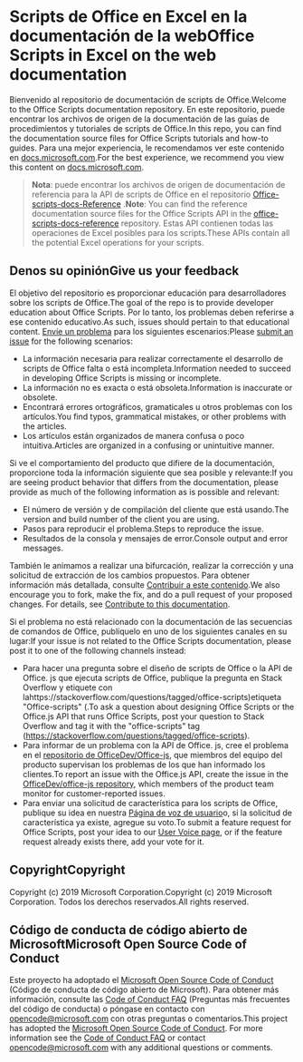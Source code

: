 # <a name="office-scripts-in-excel-on-the-web-documentation"></a><span data-ttu-id="078b6-101">Scripts de Office en Excel en la documentación de la web</span><span class="sxs-lookup"><span data-stu-id="078b6-101">Office Scripts in Excel on the web documentation</span></span>

<span data-ttu-id="078b6-102">Bienvenido al repositorio de documentación de scripts de Office.</span><span class="sxs-lookup"><span data-stu-id="078b6-102">Welcome to the Office Scripts documentation repository.</span></span> <span data-ttu-id="078b6-103">En este repositorio, puede encontrar los archivos de origen de la documentación de las guías de procedimientos y tutoriales de scripts de Office.</span><span class="sxs-lookup"><span data-stu-id="078b6-103">In this repo, you can find the documentation source files for Office Scripts tutorials and how-to guides.</span></span> <span data-ttu-id="078b6-104">Para una mejor experiencia, le recomendamos ver este contenido en [docs.microsoft.com](https://docs.microsoft.com/office-scripts-docs).</span><span class="sxs-lookup"><span data-stu-id="078b6-104">For the best experience, we recommend you view this content on [docs.microsoft.com](https://docs.microsoft.com/office-scripts-docs).</span></span>

> <span data-ttu-id="078b6-105">**Nota**: puede encontrar los archivos de origen de documentación de referencia para la API de scripts de Office en el repositorio [Office-scripts-docs-Reference](https://github.com/OfficeDev/office-scripts-docs-reference) .</span><span class="sxs-lookup"><span data-stu-id="078b6-105">**Note**: You can find the reference documentation source files for the Office Scripts API in the [office-scripts-docs-reference](https://github.com/OfficeDev/office-scripts-docs-reference) repository.</span></span> <span data-ttu-id="078b6-106">Estas API contienen todas las operaciones de Excel posibles para los scripts.</span><span class="sxs-lookup"><span data-stu-id="078b6-106">These APIs contain all the potential Excel operations for your scripts.</span></span>

## <a name="give-us-your-feedback"></a><span data-ttu-id="078b6-107">Denos su opinión</span><span class="sxs-lookup"><span data-stu-id="078b6-107">Give us your feedback</span></span>

<span data-ttu-id="078b6-108">El objetivo del repositorio es proporcionar educación para desarrolladores sobre los scripts de Office.</span><span class="sxs-lookup"><span data-stu-id="078b6-108">The goal of the repo is to provide developer education about Office Scripts.</span></span> <span data-ttu-id="078b6-109">Por lo tanto, los problemas deben referirse a ese contenido educativo.</span><span class="sxs-lookup"><span data-stu-id="078b6-109">As such, issues should pertain to that educational content.</span></span> <span data-ttu-id="078b6-110">[Envíe un problema](https://github.com/OfficeDev/office-scripts-docs/issues) para los siguientes escenarios:</span><span class="sxs-lookup"><span data-stu-id="078b6-110">Please [submit an issue](https://github.com/OfficeDev/office-scripts-docs/issues) for the following scenarios:</span></span>

- <span data-ttu-id="078b6-111">La información necesaria para realizar correctamente el desarrollo de scripts de Office falta o está incompleta.</span><span class="sxs-lookup"><span data-stu-id="078b6-111">Information needed to succeed in developing Office Scripts is missing or incomplete.</span></span>
- <span data-ttu-id="078b6-112">La información no es exacta o está obsoleta.</span><span class="sxs-lookup"><span data-stu-id="078b6-112">Information is inaccurate or obsolete.</span></span>
- <span data-ttu-id="078b6-113">Encontrará errores ortográficos, gramaticales u otros problemas con los artículos.</span><span class="sxs-lookup"><span data-stu-id="078b6-113">You find typos, grammatical mistakes, or other problems with the articles.</span></span>
- <span data-ttu-id="078b6-114">Los artículos están organizados de manera confusa o poco intuitiva.</span><span class="sxs-lookup"><span data-stu-id="078b6-114">Articles are organized in a confusing or unintuitive manner.</span></span>

<span data-ttu-id="078b6-115">Si ve el comportamiento del producto que difiere de la documentación, proporcione toda la información siguiente que sea posible y relevante:</span><span class="sxs-lookup"><span data-stu-id="078b6-115">If you are seeing product behavior that differs from the documentation, please provide as much of the following information as is possible and relevant:</span></span>

- <span data-ttu-id="078b6-116">El número de versión y de compilación del cliente que está usando.</span><span class="sxs-lookup"><span data-stu-id="078b6-116">The version and build number of the client you are using.</span></span>
- <span data-ttu-id="078b6-117">Pasos para reproducir el problema.</span><span class="sxs-lookup"><span data-stu-id="078b6-117">Steps to reproduce the issue.</span></span>
- <span data-ttu-id="078b6-118">Resultados de la consola y mensajes de error.</span><span class="sxs-lookup"><span data-stu-id="078b6-118">Console output and error messages.</span></span>

<span data-ttu-id="078b6-p104">También le animamos a realizar una bifurcación, realizar la corrección y una solicitud de extracción de los cambios propuestos. Para obtener información más detallada, consulte [Contribuir a este contenido](Contributing.md).</span><span class="sxs-lookup"><span data-stu-id="078b6-p104">We also encourage you to fork, make the fix, and do a pull request of your proposed changes. For details, see [Contribute to this documentation](Contributing.md).</span></span>

<span data-ttu-id="078b6-121">Si el problema no está relacionado con la documentación de las secuencias de comandos de Office, publíquelo en uno de los siguientes canales en su lugar:</span><span class="sxs-lookup"><span data-stu-id="078b6-121">If your issue is not related to the Office Scripts documentation, please post it to one of the following channels instead:</span></span>

- <span data-ttu-id="078b6-122">Para hacer una pregunta sobre el diseño de scripts de Office o la API de Office. js que ejecuta scripts de Office, publique la pregunta en Stack Overflow y etiquete con lahttps://stackoverflow.com/questions/tagged/office-scripts)etiqueta "Office-scripts" (.</span><span class="sxs-lookup"><span data-stu-id="078b6-122">To ask a question about designing Office Scripts or the Office.js API that runs Office Scripts, post your question to Stack Overflow and tag it with the "office-scripts" tag (https://stackoverflow.com/questions/tagged/office-scripts).</span></span>
- <span data-ttu-id="078b6-123">Para informar de un problema con la API de Office. js, cree el problema en el [repositorio de OfficeDev/Office-js](https://github.com/OfficeDev/office-js), que miembros del equipo del producto supervisan los problemas de los que han informado los clientes.</span><span class="sxs-lookup"><span data-stu-id="078b6-123">To report an issue with the Office.js API, create the issue in the [OfficeDev/office-js repository](https://github.com/OfficeDev/office-js), which members of the product team monitor for customer-reported issues.</span></span>
- <span data-ttu-id="078b6-124">Para enviar una solicitud de característica para los scripts de Office, publique su idea en nuestra [Página de voz de usuario](https://excel.uservoice.com/forums/274580-excel-for-the-web?category_id=143439)o, si la solicitud de característica ya existe, agregue su voto.</span><span class="sxs-lookup"><span data-stu-id="078b6-124">To submit a feature request for Office Scripts, post your idea to our [User Voice page](https://excel.uservoice.com/forums/274580-excel-for-the-web?category_id=143439), or if the feature request already exists there, add your vote for it.</span></span>

## <a name="copyright"></a><span data-ttu-id="078b6-125">Copyright</span><span class="sxs-lookup"><span data-stu-id="078b6-125">Copyright</span></span>

<span data-ttu-id="078b6-126">Copyright (c) 2019 Microsoft Corporation.</span><span class="sxs-lookup"><span data-stu-id="078b6-126">Copyright (c) 2019 Microsoft Corporation.</span></span> <span data-ttu-id="078b6-127">Todos los derechos reservados.</span><span class="sxs-lookup"><span data-stu-id="078b6-127">All rights reserved.</span></span>

## <a name="microsoft-open-source-code-of-conduct"></a><span data-ttu-id="078b6-128">Código de conducta de código abierto de Microsoft</span><span class="sxs-lookup"><span data-stu-id="078b6-128">Microsoft Open Source Code of Conduct</span></span>

<span data-ttu-id="078b6-p106">Este proyecto ha adoptado el [Microsoft Open Source Code of Conduct](https://opensource.microsoft.com/codeofconduct/) (Código de conducta de código abierto de Microsoft). Para obtener más información, consulte las [Code of Conduct FAQ](https://opensource.microsoft.com/codeofconduct/faq/) (Preguntas más frecuentes del código de conducta) o póngase en contacto con [opencode@microsoft.com](mailto:opencode@microsoft.com) con otras preguntas o comentarios.</span><span class="sxs-lookup"><span data-stu-id="078b6-p106">This project has adopted the [Microsoft Open Source Code of Conduct](https://opensource.microsoft.com/codeofconduct/). For more information see the [Code of Conduct FAQ](https://opensource.microsoft.com/codeofconduct/faq/) or contact [opencode@microsoft.com](mailto:opencode@microsoft.com) with any additional questions or comments.</span></span>
